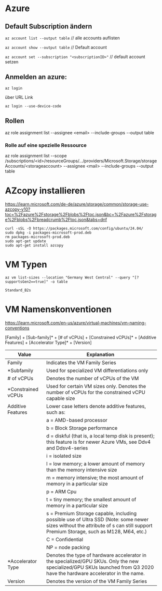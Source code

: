 # Azure

## Default Subscription ändern


``az account list --output table``    // alle accounts auflisten

``az account show --output table``    // Default account

``az account set --subscription "<subscriptionID>"``   // default account setzen


## Anmelden an azure: 

`az login`

über URL Link 

`az login --use-device-code`


## Rollen 

az role assignment list --assignee \<email\> --include-groups --output table

### Rolle auf eine spezielle Ressource

az role assignment list --scope /subscriptions/\<id\>/resourceGroups/.../providers/Microsoft.Storage/storageAccounts/\<storageaccount\> --assignee \<mail\> --include-groups --output table

# AZcopy installieren

https://learn.microsoft.com/de-de/azure/storage/common/storage-use-azcopy-v10?toc=%2Fazure%2Fstorage%2Fblobs%2Ftoc.json&bc=%2Fazure%2Fstorage%2Fblobs%2Fbreadcrumb%2Ftoc.json&tabs=dnf

```
curl -sSL -O https://packages.microsoft.com/config/ubuntu/24.04/
sudo dpkg -i packages-microsoft-prod.deb
rm packages-microsoft-prod.deb
sudo apt-get update
sudo apt-get install azcopy
```

# VM Typen

```
az vm list-sizes --location "Germany West Central" --query "[?supportsGen2==true]" -o table

Standard_B2s
```


# VM Namenskonventionen 

https://learn.microsoft.com/en-us/azure/virtual-machines/vm-naming-conventions

[Family] + [Sub-family]* + [# of vCPUs] + [Constrained vCPUs]* + [Additive Features] + [Accelerator Type]* + [Version]

|Value	| Explanation|
|-------|------------|
|Family	|Indicates the VM Family Series|
|*Subfamily|	Used for specialized VM differentiations only|
|# of vCPUs	|Denotes the number of vCPUs of the VM|
|*Constrained vCPUs|Used for certain VM sizes only. Denotes the number of vCPUs for the constrained vCPU capable size|
|Additive Features|	Lower case letters denote additive features, such as:|
||a = AMD-based processor|
||b = Block Storage performance|
||d = diskful (that is, a local temp disk is present); this feature is for newer Azure VMs, see Ddv4 and Ddsv4-series|
||i = isolated size|
||l = low memory; a lower amount of memory than the memory intensive size|
||m = memory intensive; the most amount of memory in a particular size|
||p = ARM Cpu|
||t = tiny memory; the smallest amount of memory in a particular size|
||s = Premium Storage capable, including possible use of Ultra SSD (Note: some newer sizes without the attribute of s can still support Premium Storage, such as M128, M64, etc.)|
||C = Confidential|
||NP = node packing|
|*Accelerator Type|	Denotes the type of hardware accelerator in the specialized/GPU SKUs. Only the new specialized/GPU SKUs launched from Q3 2020 have the hardware accelerator in the name.|
|Version|	Denotes the version of the VM Family Series|